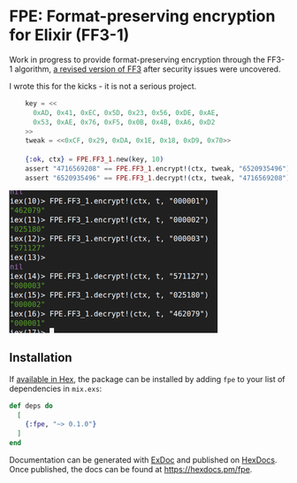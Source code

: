 # FPE: Format-preserving encryption for Elixir (FF3-1)

Work in progress to provide format-preserving encryption through the FF3-1 algorithm,
[a revised version of FF3](https://nvlpubs.nist.gov/nistpubs/SpecialPublications/NIST.SP.800-38Gr1-draft.pdf)
after security issues were uncovered.

I wrote this for the kicks - it is not a serious project.

```elixir
    key = <<
      0xAD, 0x41, 0xEC, 0x5D, 0x23, 0x56, 0xDE, 0xAE,
      0x53, 0xAE, 0x76, 0xF5, 0x0B, 0x4B, 0xA6, 0xD2
    >>
    tweak = <<0xCF, 0x29, 0xDA, 0x1E, 0x18, 0xD9, 0x70>>

    {:ok, ctx} = FPE.FF3_1.new(key, 10)
    assert "4716569208" == FPE.FF3_1.encrypt!(ctx, tweak, "6520935496")
    assert "6520935496" == FPE.FF3_1.decrypt!(ctx, tweak, "4716569208")
```

![Alt text](cool.png?raw=true "Optional Title")

## Installation

If [available in Hex](https://hex.pm/docs/publish), the package can be installed
by adding `fpe` to your list of dependencies in `mix.exs`:

```elixir
def deps do
  [
    {:fpe, "~> 0.1.0"}
  ]
end
```

Documentation can be generated with [ExDoc](https://github.com/elixir-lang/ex_doc)
and published on [HexDocs](https://hexdocs.pm). Once published, the docs can
be found at <https://hexdocs.pm/fpe>.

